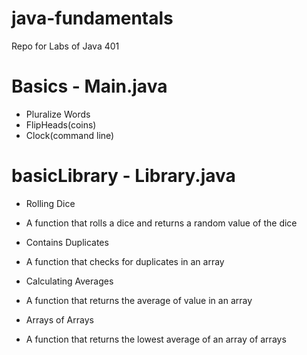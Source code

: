 # java-fundamentals
Repo for Labs of Java 401

# Basics - Main.java
- Pluralize Words
- FlipHeads(coins)
- Clock(command line)

# basicLibrary - Library.java
- Rolling Dice
* A function that rolls a dice and returns a random value of the dice
- Contains Duplicates
* A function that checks for duplicates in an array
- Calculating Averages
* A function that returns the average of value in an array
- Arrays of Arrays
* A function that returns the lowest average of an array of arrays

